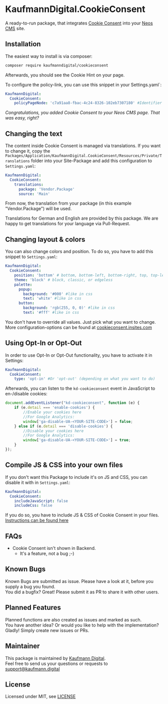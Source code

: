 KaufmannDigital.CookieConsent
=============================

A ready-to-run package, that integrates [Cookie Consent](https://cookieconsent.insites.com/) into your [Neos CMS](https://www.neos.io) site.

Installation
------------

The easiest way to install is via composer:
```bash
composer require kaufmanndigital/cookieconsent
```
Afterwards, you should see the Cookie Hint on your page.

To configure the policy-link, you can use this snippet in your Settings.yaml`:

```yaml
KaufmannDigital:
  CookieConsent:
    policyPageNode: 'c7a91aa8-fbac-4c24-8326-102eb7307180' #Identifier of documentNode you want to link.
```

_Congratulations, you added Cookie Consent to your Neos CMS page. That was easy, right?_


Changing the text
-----------------

The content inside Cookie Consent is managed via translations. If you want to change it, copy the `Packages/Application/KaufmannDigital.CookieConsent/Resources/Private/Translations` folder into your Site-Package and add this configuration to `Settings.yaml`:
```yaml
KaufmannDigital:
  CookieConsent:
    translations:
      package: 'Vendor.Package'
      source: 'Main'
```
From now, the translation from your package (in this example "Vendor.Package") will be used.

Translations for German and English are provided by this package. We are happy to get translations for your language via Pull-Request.

Changing layout & colors
------------------------

You can also change colors and position. To do so, you have to add this snippet to `Settings.yaml`:
```yaml
KaufmannDigital:
  CookieConsent:
    position: 'bottom' # bottom, bottom-left, bottom-right, top, top-left or top-right 
    theme: 'block' # block, classic, or edgeless
    palette:
      popup:
        background: '#000' #like in css
        text: 'white' #like in css
      button:
        background: 'rgb(255, 0, 0)' #like in css
        text: '#fff' #like in css
```
You don't have to override all values. Just pick what you want to change. More configuration-options can be found at [cookieconsent.insites.com](https://cookieconsent.insites.com) 


Using Opt-In or Opt-Out
-----------------------

In order to use Opt-In or Opt-Out functionality, you have to activate it in Settings:
```yaml
KaufmannDigital:
  CookieConsent:
    type: 'opt-in' #Or 'opt-out' (depending on what you want to do)
``` 
Afterwards, you can listen to the `kd-cookieconsent` event in JavaScript to en-/disable cookies:
```javascript
document.addEventListener("kd-cookieconsent", function (e) {
    if (e.detail === 'enable-cookies') {
        //Enable your cookies here
        //For Google Analytics: 
        window['ga-disable-UA-<YOUR-SITE-CODE>'] = false;
    } else if (e.detail === 'disable-cookies') {
        //Disable your cookies here
        //For Google Analytics: 
        window['ga-disable-UA-<YOUR-SITE-CODE>'] = true;
    }
});
```

Compile JS & CSS into your own files
------------------------------------

If you don't want this Package to include it's on JS and CSS, you can disable it with in `Settings.yaml`:
```yaml
KaufmannDigital:
  CookieConsent:
    includeJavaScript: false
    includeCss: false
```
If you do so, you have to include JS & CSS of Cookie Consent in your files. [Instructions can be found here](https://github.com/insites/cookieconsent/#installation)


FAQs
----
* Cookie Consent isn't shown in Backend.
  * It's a feature, not a bug ;-)


Known Bugs
----------
Known Bugs are submitted as issue. Please have a look at it, before you supply a bug you found.  
You did a bugfix? Great! Please submit it as PR to share it with other users. 

Planned Features
----------------
Planned functions are also created as issues and marked as such.  
You have another idea? Or would you like to help with the implementation? Gladly! Simply create new issues or PRs.

Maintainer
----------
This package is maintained by [Kaufmann Digital](https://www.kaufmann.digital).  
Feel free to send us your questions or requests to [support@kaufmann.digital](mailto:support@kaufmann.digital)

License
-------
Licensed under MIT, see [LICENSE](LICENSE)
